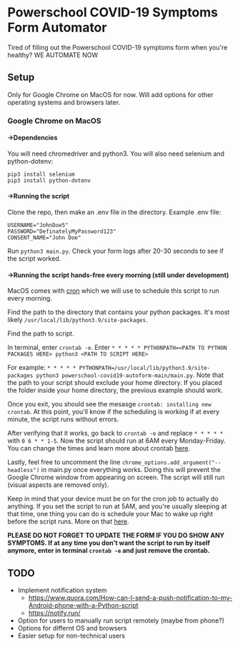 # Powerschool COVID-19 Symptoms Form Automator 

Tired of filling out the Powerschool COVID-19 symptoms form when you're healthy? WE AUTOMATE NOW

## Setup 

Only for Google Chrome on MacOS for now. Will add options for other operating systems and browsers later. 

### Google Chrome on MacOS 

#### →Dependencies 
You will need chromedriver and python3. 
You will also need selenium and python-dotenv: 

```
pip3 install selenium 
pip3 install python-dotenv
```

#### →Running the script 
Clone the repo, then make an .env file in the directory. 
Example .env file: 

```
USERNAME="JohnDoe5"
PASSWORD="DefinatelyMyPassword123"
CONSENT_NAME="John Doe"
```

Run ```python3 main.py```. Check your form logs after 20-30 seconds to see if the script worked.

#### →Running the script hands-free every morning (still under development)  

MacOS comes with [cron](https://en.wikipedia.org/wiki/Cron) which we will use to schedule this script to run every morning. 

Find the path to the directory that contains your python packages. It's most likely ```/usr/local/lib/python3.9/site-packages```. 

Find the path to script. 

In terminal, enter ```crontab -e```. Enter ```* * * * * PYTHONPATH=<PATH TO PYTHON PACKAGES HERE> python3 <PATH TO SCRIPT HERE>``` 

For example: ```* * * * * PYTHONPATH=/usr/local/lib/python3.9/site-packages python3 powerschool-covid19-autoform-main/main.py```. Note that the path to your script should exclude your home directory. If you placed the folder inside your home directory, the previous example should work. 

Once you exit, you should see the mesasge ```crontab: installing new crontab```. At this point, you'll know if the scheduling is working if at every minute, the script runs without errors. 

After verifying that it works, go back to ```crontab -e``` and replace ```* * * * *``` with ```0 6 * * 1-5```. Now the script should run at 6AM every Monday-Friday. You can change the times and learn more about crontab [here](https://crontab.guru/). 

Lastly, feel free to uncomment the line ```chrome_options.add_argument("--headless")``` in main.py once everything works. Doing this will prevent the Google Chrome window from appearing on screen. The script will still run (visual aspects are removed only). 

Keep in mind that your device must be on for the cron job to actually do anything. If you set the script to run at 5AM, and you're usually sleeping at that time, one thing you can do is schedule your Mac to wake up right before the script runs. More on that [here](https://support.apple.com/en-za/guide/mac-help/mchlp2266/mac). 

**PLEASE DO NOT FORGET TO UPDATE THE FORM IF YOU DO SHOW ANY SYMPTOMS. If at any time you don't want the script to run by itself anymore, enter in terminal ```crontab -e``` and just remove the crontab.**

## TODO
- Implement notification system 
  - https://www.quora.com/How-can-I-send-a-push-notification-to-my-Android-phone-with-a-Python-script
  - https://notify.run/
- Option for users to manually run script remotely (maybe from phone?) 
- Options for differnt OS and browsers 
- Easier setup for non-technical users

